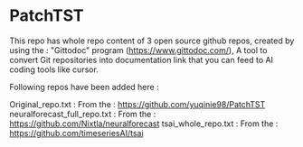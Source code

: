 # PatchTST


This repo has whole repo content of 3 open source github repos, created by using the : "Gittodoc" program (https://www.gittodoc.com/), A tool to convert Git repositories into documentation link that you can feed to AI coding tools like cursor.

Following repos have been added here :

Original_repo.txt : From the : https://github.com/yuqinie98/PatchTST
neuralforecast_full_repo.txt : From the : https://github.com/Nixtla/neuralforecast
tsai_whole_repo.txt : From the : https://github.com/timeseriesAI/tsai


